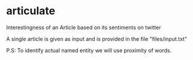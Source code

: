 articulate
==========

Interestingness of an Article based on its sentiments on twitter

A single article is given as input and is provided in the file "files/input.txt"

P.S: To identify actual named entity we will use proximity of words.
